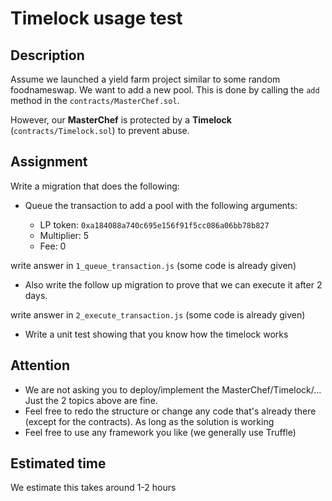 # Timelock usage test

## Description

Assume we launched a yield farm project similar to some random foodnameswap.
We want to add a new pool. This is done by calling the `add` method in the `contracts/MasterChef.sol`.

However, our **MasterChef** is protected by a **Timelock** (`contracts/Timelock.sol`) to prevent abuse.

## Assignment

Write a migration that does the following:

- Queue the transaction to add a pool with the following arguments:

  - LP token: `0xa184088a740c695e156f91f5cc086a06bb78b827`
  - Multiplier: 5
  - Fee: 0

write answer in `1_queue_transaction.js` (some code is already given)

- Also write the follow up migration to prove that we can execute it after 2 days.

write answer in `2_execute_transaction.js` (some code is already given)

- Write a unit test showing that you know how the timelock works

## Attention

- We are not asking you to deploy/implement the MasterChef/Timelock/... Just the 2 topics above are fine.
- Feel free to redo the structure or change any code that's already there (except for the contracts). As long as the solution is working
- Feel free to use any framework you like (we generally use Truffle)

## Estimated time

We estimate this takes around 1-2 hours

